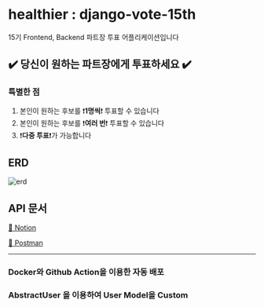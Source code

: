 # healthier : django-vote-15th
15기 Frontend, Backend 파트장 투표 어플리케이션입니다  

## ✔️ 당신이 원하는 파트장에게 투표하세요 ✔️

### 특별한 점
1. 본인이 원하는 후보를 ❗**1명씩**❗ 투표할 수 있습니다
2. 본인이 원하는 후보를 ❗**여러 번**❗ 투표할 수 있습니다 
3. ❗**다중 투표**❗가 가능합니다

## ERD
![erd](https://user-images.githubusercontent.com/77188666/175807082-ccd0b6b3-a95b-4102-8b5b-84ecc73d71a6.PNG)

## API 문서
[📕 Notion](https://yourzinc.notion.site/django-vote-15th-API-74b44c1773b44e1d9dd7c043e514a0b8)

[📘 Postman](https://documenter.getpostman.com/view/20851554/UzBqpkpp)

---
### Docker와 Github Action을 이용한 자동 배포 
### AbstractUser 을 이용하여 User Model을 Custom


